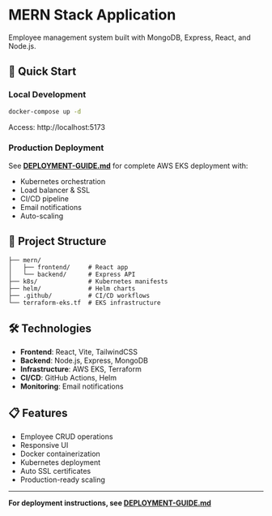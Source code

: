# MERN Stack Application

Employee management system built with MongoDB, Express, React, and Node.js.

## 🚀 Quick Start

### Local Development
```bash
docker-compose up -d
```
Access: http://localhost:5173

### Production Deployment
See **[DEPLOYMENT-GUIDE.md](DEPLOYMENT-GUIDE.md)** for complete AWS EKS deployment with:
- Kubernetes orchestration
- Load balancer & SSL
- CI/CD pipeline
- Email notifications
- Auto-scaling

## 📁 Project Structure
```
├── mern/
│   ├── frontend/     # React app
│   └── backend/      # Express API
├── k8s/              # Kubernetes manifests
├── helm/             # Helm charts
├── .github/          # CI/CD workflows
└── terraform-eks.tf  # EKS infrastructure
```

## 🛠 Technologies
- **Frontend**: React, Vite, TailwindCSS
- **Backend**: Node.js, Express, MongoDB
- **Infrastructure**: AWS EKS, Terraform
- **CI/CD**: GitHub Actions, Helm
- **Monitoring**: Email notifications

## 📋 Features
- Employee CRUD operations
- Responsive UI
- Docker containerization
- Kubernetes deployment
- Auto SSL certificates
- Production-ready scaling

---
**For deployment instructions, see [DEPLOYMENT-GUIDE.md](DEPLOYMENT-GUIDE.md)**